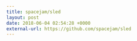 ```yaml
---
title: spacejam/sled
layout: post
date: 2018-06-04 02:54:28 +0000
external-url: https://github.com/spacejam/sled
---
```

